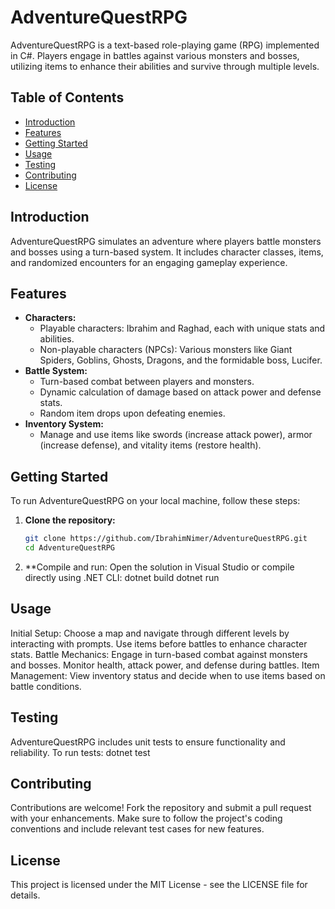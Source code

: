 # AdventureQuestRPG
AdventureQuestRPG is a text-based role-playing game (RPG) implemented in C#. Players engage in battles against various monsters and bosses, utilizing items to enhance their abilities and survive through multiple levels.
## Table of Contents
- [Introduction](#introduction)
- [Features](#features)
- [Getting Started](#getting-started)
- [Usage](#usage)
- [Testing](#testing)
- [Contributing](#contributing)
- [License](#license)
## Introduction
AdventureQuestRPG simulates an adventure where players battle monsters and bosses using a turn-based system. It includes character classes, items, and randomized encounters for an engaging gameplay experience.
## Features
- **Characters:**
  - Playable characters: Ibrahim and Raghad, each with unique stats and abilities.
  - Non-playable characters (NPCs): Various monsters like Giant Spiders, Goblins, Ghosts, Dragons, and the formidable boss, Lucifer.
- **Battle System:**
  - Turn-based combat between players and monsters.
  - Dynamic calculation of damage based on attack power and defense stats.
  - Random item drops upon defeating enemies.
- **Inventory System:**
  - Manage and use items like swords (increase attack power), armor (increase defense), and vitality items (restore health).
## Getting Started
To run AdventureQuestRPG on your local machine, follow these steps:
1. **Clone the repository:**
   ```bash
   git clone https://github.com/IbrahimNimer/AdventureQuestRPG.git
   cd AdventureQuestRPG
2. **Compile and run:
Open the solution in Visual Studio or compile directly using .NET CLI:
dotnet build
dotnet run
## Usage
Initial Setup:
Choose a map and navigate through different levels by interacting with prompts.
Use items before battles to enhance character stats.
Battle Mechanics:
Engage in turn-based combat against monsters and bosses.
Monitor health, attack power, and defense during battles.
Item Management:
View inventory status and decide when to use items based on battle conditions.
## Testing
AdventureQuestRPG includes unit tests to ensure functionality and reliability. To run tests:
dotnet test
## Contributing
Contributions are welcome! Fork the repository and submit a pull request with your enhancements. Make sure to follow the project's coding conventions and include relevant test cases for new features.
## License
This project is licensed under the MIT License - see the LICENSE file for details.
